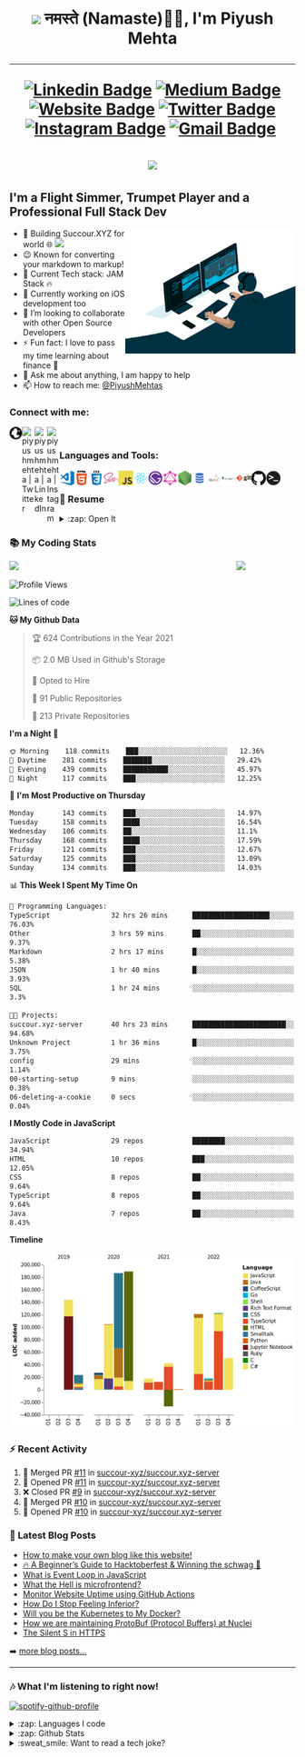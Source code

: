 <h1 align="center"> <img  src="https://media.giphy.com/media/M9gbBd9nbDrOTu1Mqx/giphy.gif" width="80"/> 
 नमस्ते (Namaste)🙏🏻, I'm Piyush Mehta 
<hr/>
<p><a href="https://www.linkedin.com/in/piyush24/"><img src="https://img.shields.io/badge/-piyush24-blue?style=flat&amp;logo=Linkedin&amp;logoColor=white&amp;link=https://www.linkedin.com/in/piyush24/" alt="Linkedin Badge"></a>
<a href="https://medium.com/@pmcool97"><img src="https://img.shields.io/badge/-pmcool97-black?style=flat&amp;labelColor=000000&amp;logo=Medium&amp;link=https://medium.com/@pmcool97" alt="Medium Badge"></a>
<a href="https://piyushmehta.com"><img src="https://img.shields.io/badge/-piyushmehta.com-47CCCC?style=flat&amp;logo=Google-Chrome&amp;logoColor=white&amp;link=https://piyushmehta.com" alt="Website Badge"></a>
<a href="https://twitter.com/PiyushMehtas"><img src="https://img.shields.io/badge/-@PiyushMehtas-1ca0f1?style=flat&amp;labelColor=1ca0f1&amp;logo=twitter&amp;logoColor=white&amp;link=https://twitter.com/PiyushMehtas" alt="Twitter Badge"></a>
<a href="https://instagram.com/pyushhh"><img src="https://img.shields.io/badge/-@pyushhh-purple?style=flat&amp;logo=instagram&amp;logoColor=white&amp;link=https://instagram.com/pyushhh/" alt="Instagram Badge"></a>
<a href="mailto:me@piyushmehta.com"><img src="https://img.shields.io/badge/-piyushmehta-c14438?style=flat&amp;logo=Gmail&amp;logoColor=white&amp;link=mailto:me@piyushmehta.com" alt="Gmail Badge"></a>
<img src="https://komarev.com/ghpvc/?username=piyush97&amp;style=flat-square&amp;color=blueviolet" alt=""></p>


<img src="https://github-profile-trophy.vercel.app/?username=piyush97&theme=radical&row=1&no-bg=true&no-frame=true"/>
</h1>

## I'm a Flight Simmer, Trumpet Player and a Professional Full Stack Dev
 <img align="right" alt="GIF" src="https://github.com/piyush97/piyush97/blob/master/code.gif?raw=true" width="300" height="220" />

- 🔭 Building Succour.XYZ for world 🌐 <img src="https://media.giphy.com/media/WUlplcMpOCEmTGBtBW/giphy.gif" width="30">
- 😉 Known for converting your markdown to markup!
- 🌱 Current Tech stack: JAM Stack 🔥
- 📱 Currently working on iOS development too
- 👯 I’m looking to collaborate with other Open Source Developers
- ⚡ Fun fact: I love to pass my time learning about finance 💸
- 💬 Ask me about anything, I am happy to help
- 📫 How to reach me: [@PiyushMehtas](https://twitter.com/PiyushMehtas)

### Connect with me:

[<img align="left" alt="piyushmehta.com" width="22px" src="https://raw.githubusercontent.com/iconic/open-iconic/master/svg/globe.svg" />][website]

[<img align="left" alt="piyushmehta | Twitter" width="22px" src="https://cdn.jsdelivr.net/npm/simple-icons@v3/icons/twitter.svg" />][twitter]
[<img align="left" alt="piyushmehta | LinkedIn" width="22px" src="https://cdn.jsdelivr.net/npm/simple-icons@v3/icons/linkedin.svg" />][linkedin]
[<img align="left" alt="piyushmehta | Instagram" width="22px" src="https://cdn.jsdelivr.net/npm/simple-icons@v3/icons/instagram.svg" />][instagram]

<br />

### Languages and Tools:

[<img align="left" alt="Visual Studio Code" width="26px" src="https://raw.githubusercontent.com/github/explore/80688e429a7d4ef2fca1e82350fe8e3517d3494d/topics/visual-studio-code/visual-studio-code.png" />][webdev]
[<img align="left" alt="HTML5" width="26px" src="https://raw.githubusercontent.com/github/explore/80688e429a7d4ef2fca1e82350fe8e3517d3494d/topics/html/html.png" />][webdev]
[<img align="left" alt="CSS3" width="26px" src="https://raw.githubusercontent.com/github/explore/80688e429a7d4ef2fca1e82350fe8e3517d3494d/topics/css/css.png" />][webdev]
[<img align="left" alt="Sass" width="26px" src="https://raw.githubusercontent.com/github/explore/80688e429a7d4ef2fca1e82350fe8e3517d3494d/topics/sass/sass.png" />][webdev]
[<img align="left" alt="JavaScript" width="26px" src="https://raw.githubusercontent.com/github/explore/80688e429a7d4ef2fca1e82350fe8e3517d3494d/topics/javascript/javascript.png" />][webdev]
[<img align="left" alt="React" width="26px" src="https://raw.githubusercontent.com/github/explore/80688e429a7d4ef2fca1e82350fe8e3517d3494d/topics/react/react.png" />][webdev]
[<img align="left" alt="Gatsby" width="26px" src="https://raw.githubusercontent.com/github/explore/e94815998e4e0713912fed477a1f346ec04c3da2/topics/gatsby/gatsby.png" />][webdev]
[<img align="left" alt="GraphQL" width="26px" src="https://raw.githubusercontent.com/github/explore/80688e429a7d4ef2fca1e82350fe8e3517d3494d/topics/graphql/graphql.png" />][webdev]
[<img align="left" alt="Node.js" width="26px" src="https://raw.githubusercontent.com/github/explore/80688e429a7d4ef2fca1e82350fe8e3517d3494d/topics/nodejs/nodejs.png" />][webdev]
[<img align="left" alt="SQL" width="26px" src="https://raw.githubusercontent.com/github/explore/80688e429a7d4ef2fca1e82350fe8e3517d3494d/topics/sql/sql.png" />][webdev]
[<img align="left" alt="MySQL" width="26px" src="https://raw.githubusercontent.com/github/explore/80688e429a7d4ef2fca1e82350fe8e3517d3494d/topics/mysql/mysql.png" />][webdev]
[<img align="left" alt="MongoDB" width="26px" src="https://raw.githubusercontent.com/github/explore/80688e429a7d4ef2fca1e82350fe8e3517d3494d/topics/mongodb/mongodb.png" />][webdev]
[<img align="left" alt="Git" width="26px" src="https://raw.githubusercontent.com/github/explore/80688e429a7d4ef2fca1e82350fe8e3517d3494d/topics/git/git.png" />][webdev]
[<img align="left" alt="GitHub" width="26px" src="https://raw.githubusercontent.com/github/explore/78df643247d429f6cc873026c0622819ad797942/topics/github/github.png" />][webdev]
[<img align="left" alt="Terminal" width="26px" src="https://raw.githubusercontent.com/github/explore/80688e429a7d4ef2fca1e82350fe8e3517d3494d/topics/terminal/terminal.png" />][webdev]
<br/>

### 🚀 Resume

<details>
  <summary>:zap: Open It</summary>

![Piyush's Resume](_resume_.gif)

</details>

### :books: My Coding Stats

<div>
<img src="https://wakatime.com/share/@piyush97/45fc79fd-9f27-4e60-b777-a2143000a0ba.png" align="left" width="400"/>
<img src="https://wakatime.com/share/@piyush97/b809684b-ced7-42f9-a27f-baebac423df9.png" width="400"/>
</div>


<!--START_SECTION:waka-->
![Profile Views](http://img.shields.io/badge/Profile%20Views-17-blue)

![Lines of code](https://img.shields.io/badge/From%20Hello%20World%20I%27ve%20Written-3.0%20million%20lines%20of%20code-blue)

**🐱 My Github Data** 

> 🏆 624 Contributions in the Year 2021
 > 
> 📦 2.0 MB Used in Github's Storage 
 > 
> 💼 Opted to Hire
 > 
> 📜 91 Public Repositories 
 > 
> 🔑 213 Private Repositories  
 > 
**I'm a Night 🦉** 

```text
🌞 Morning    118 commits    ███░░░░░░░░░░░░░░░░░░░░░░   12.36% 
🌆 Daytime    281 commits    ███████░░░░░░░░░░░░░░░░░░   29.42% 
🌃 Evening    439 commits    ███████████░░░░░░░░░░░░░░   45.97% 
🌙 Night      117 commits    ███░░░░░░░░░░░░░░░░░░░░░░   12.25%

```
📅 **I'm Most Productive on Thursday** 

```text
Monday       143 commits    ███░░░░░░░░░░░░░░░░░░░░░░   14.97% 
Tuesday      158 commits    ████░░░░░░░░░░░░░░░░░░░░░   16.54% 
Wednesday    106 commits    ██░░░░░░░░░░░░░░░░░░░░░░░   11.1% 
Thursday     168 commits    ████░░░░░░░░░░░░░░░░░░░░░   17.59% 
Friday       121 commits    ███░░░░░░░░░░░░░░░░░░░░░░   12.67% 
Saturday     125 commits    ███░░░░░░░░░░░░░░░░░░░░░░   13.09% 
Sunday       134 commits    ███░░░░░░░░░░░░░░░░░░░░░░   14.03%

```


📊 **This Week I Spent My Time On** 

```text
💬 Programming Languages: 
TypeScript               32 hrs 26 mins      ███████████████████░░░░░░   76.03% 
Other                    3 hrs 59 mins       ██░░░░░░░░░░░░░░░░░░░░░░░   9.37% 
Markdown                 2 hrs 17 mins       █░░░░░░░░░░░░░░░░░░░░░░░░   5.38% 
JSON                     1 hr 40 mins        █░░░░░░░░░░░░░░░░░░░░░░░░   3.93% 
SQL                      1 hr 24 mins        ░░░░░░░░░░░░░░░░░░░░░░░░░   3.3%

🐱‍💻 Projects: 
succour.xyz-server       40 hrs 23 mins      ███████████████████████░░   94.68% 
Unknown Project          1 hr 36 mins        █░░░░░░░░░░░░░░░░░░░░░░░░   3.75% 
config                   29 mins             ░░░░░░░░░░░░░░░░░░░░░░░░░   1.14% 
00-starting-setup        9 mins              ░░░░░░░░░░░░░░░░░░░░░░░░░   0.38% 
06-deleting-a-cookie     0 secs              ░░░░░░░░░░░░░░░░░░░░░░░░░   0.04%

```

**I Mostly Code in JavaScript** 

```text
JavaScript               29 repos            ████████░░░░░░░░░░░░░░░░░   34.94% 
HTML                     10 repos            ███░░░░░░░░░░░░░░░░░░░░░░   12.05% 
CSS                      8 repos             ██░░░░░░░░░░░░░░░░░░░░░░░   9.64% 
TypeScript               8 repos             ██░░░░░░░░░░░░░░░░░░░░░░░   9.64% 
Java                     7 repos             ██░░░░░░░░░░░░░░░░░░░░░░░   8.43%

```


**Timeline**

![Chart not found](https://raw.githubusercontent.com/piyush97/piyush97/master/charts/bar_graph.png) 


<!--END_SECTION:waka-->

### :zap: Recent Activity

<!--START_SECTION:activity-->
1. 🎉 Merged PR [#11](https://github.com/succour-xyz/succour.xyz-server/pull/11) in [succour-xyz/succour.xyz-server](https://github.com/succour-xyz/succour.xyz-server)
2. 💪 Opened PR [#11](https://github.com/succour-xyz/succour.xyz-server/pull/11) in [succour-xyz/succour.xyz-server](https://github.com/succour-xyz/succour.xyz-server)
3. ❌ Closed PR [#9](https://github.com/succour-xyz/succour.xyz-server/pull/9) in [succour-xyz/succour.xyz-server](https://github.com/succour-xyz/succour.xyz-server)
4. 🎉 Merged PR [#10](https://github.com/succour-xyz/succour.xyz-server/pull/10) in [succour-xyz/succour.xyz-server](https://github.com/succour-xyz/succour.xyz-server)
5. 💪 Opened PR [#10](https://github.com/succour-xyz/succour.xyz-server/pull/10) in [succour-xyz/succour.xyz-server](https://github.com/succour-xyz/succour.xyz-server)
<!--END_SECTION:activity-->


### 📕 Latest Blog Posts

<!-- BLOG-POST-LIST:START -->
- [How to make your own blog like this website!](https://piyushmehta.com/blog/how-to-make-your-own-blog)
- [🔥 A Beginner’s Guide to Hacktoberfest & Winning the schwag 👕](https://piyushmehta.com/blog/hacktoberfest)
- [What is Event Loop in JavaScript](https://piyushmehta.com/blog/what-is-event-loop-in-javascript)
- [What the Hell is microfrontend?](https://piyushmehta.com/blog/micro-frontend-react)
- [Monitor Website Uptime using GitHub Actions](https://piyushmehta.com/blog/ci-uptime-monitor)
- [How Do I Stop Feeling Inferior?](https://piyushmehta.com/blog/stop-feeling-inferior)
- [Will you be the Kubernetes to My Docker?](https://piyushmehta.com/blog/kubernetes-docker)
- [How we are maintaining ProtoBuf (Protocol Buffers) at Nuclei](https://piyushmehta.com/blog/maintain-protobuf-nuclei)
- [The Silent S in HTTPS](https://piyushmehta.com/blog/The-Silent-S-in-HTTPS)
<!-- BLOG-POST-LIST:END -->

➡️ [more blog posts...](https://piyushmehta.com)

---
### 🎶 What I'm listening to right now!

[![spotify-github-profile](https://spotify-github-profile.vercel.app/api/view?uid=31m3plxtqcdp2cgsk4cony7ddliy&cover_image=true)](https://spotify-github-profile.vercel.app/api/view?uid=31m3plxtqcdp2cgsk4cony7ddliy&redirect=true)



<details>
  <summary>:zap: Languages I code</summary>
  
  [![Top Langs](https://github-readme-stats.vercel.app/api/top-langs/?username=piyush97&layout=compact&hide=JupyterNotebook)](https://github.com/piyush97)

</details>

<details>
  <summary>:zap: Github Stats</summary>

![Piyush97's github stats](https://github-readme-stats.vercel.app/api?username=piyush97&count_private=true&show_icons=true)

</details>

<details>
 <summary>:sweat_smile: Want to read a tech joke? </summary>
 
 ![Jokes Card](https://readme-jokes.vercel.app/api)
 
 </details>

[website]: https://piyushmehta.com
[twitter]: https://twitter.com/PiyushMehtas
[instagram]: https://instagram.com/pyushhh
[linkedin]: https://linkedin.com/in/piyush24
[webdev]: https://piyushmehta.com
